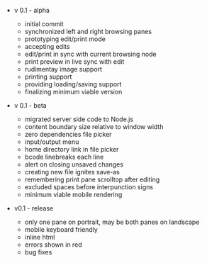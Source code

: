 - v 0.1 - alpha  
    - initial commit  
    - synchronized left and right browsing panes  
    - prototyping edit/print mode   
    - accepting edits  
    - edit/print in sync with current browsing node  
    - print preview in live sync with edit  
    - rudimentay image support  
    - printing support  
    - providing loading/saving support  
    - finalizing minimum viable version  

- v 0.1 - beta  
    - migrated server side code to Node.js  
    - content boundary size relative to window width  
    - zero dependencies file picker  
    - input/output menu  
    - home directory link in file picker  
    - bcode linebreaks each line  
    - alert on closing unsaved changes  
    - creating new file ignites save-as  
    - remembering print pane scrolltop after editing  
    - excluded spaces before interpunction signs  
    - minimum viable mobile rendering  

- v0.1 - release
    - only one pane on portrait, may be both panes on landscape  
    - mobile keyboard friendly  
    - inline html  
    - errors shown in red  
    - bug fixes  
